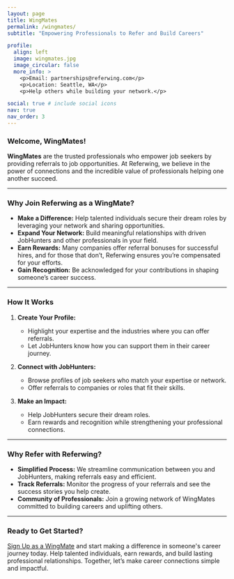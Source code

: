 ```yaml
---
layout: page
title: WingMates
permalink: /wingmates/
subtitle: "Empowering Professionals to Refer and Build Careers"

profile:
  align: left
  image: wingmates.jpg
  image_circular: false
  more_info: >
    <p>Email: partnerships@referwing.com</p>
    <p>Location: Seattle, WA</p>
    <p>Help others while building your network.</p>

social: true # include social icons
nav: true
nav_order: 3
---
```


### Welcome, WingMates!

**WingMates** are the trusted professionals who empower job seekers by providing referrals to job opportunities. At Referwing, we believe in the power of connections and the incredible value of professionals helping one another succeed.

---

### **Why Join Referwing as a WingMate?**

- **Make a Difference:** Help talented individuals secure their dream roles by leveraging your network and sharing opportunities.
- **Expand Your Network:** Build meaningful relationships with driven JobHunters and other professionals in your field.
- **Earn Rewards:** Many companies offer referral bonuses for successful hires, and for those that don’t, Referwing ensures you’re compensated for your efforts.
- **Gain Recognition:** Be acknowledged for your contributions in shaping someone’s career success.

---

### **How It Works**

1. **Create Your Profile:**
   - Highlight your expertise and the industries where you can offer referrals.
   - Let JobHunters know how you can support them in their career journey.

2. **Connect with JobHunters:**
   - Browse profiles of job seekers who match your expertise or network.
   - Offer referrals to companies or roles that fit their skills.

3. **Make an Impact:**
   - Help JobHunters secure their dream roles.
   - Earn rewards and recognition while strengthening your professional connections.

---

### **Why Refer with Referwing?**

- **Simplified Process:** We streamline communication between you and JobHunters, making referrals easy and efficient.
- **Track Referrals:** Monitor the progress of your referrals and see the success stories you help create.
- **Community of Professionals:** Join a growing network of WingMates committed to building careers and uplifting others.

---

### **Ready to Get Started?**

[Sign Up as a WingMate](#) and start making a difference in someone's career journey today. Help talented individuals, earn rewards, and build lasting professional relationships. Together, let’s make career connections simple and impactful.
